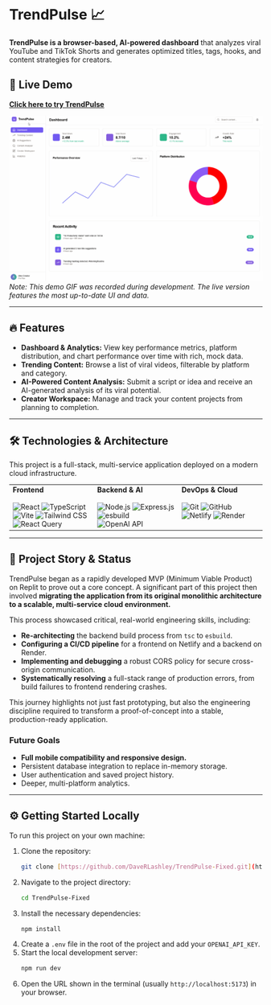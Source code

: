 # TrendPulse 📈

**TrendPulse is a browser-based, AI-powered dashboard** that analyzes viral YouTube and TikTok Shorts and generates optimized titles, tags, hooks, and content strategies for creators.

## 🚀 Live Demo

**[Click here to try TrendPulse](https://trendpulse-fixed.netlify.app/)**

![TrendPulse App Demo](./assets/demo.gif)
*Note: This demo GIF was recorded during development. The live version features the most up-to-date UI and data.*

---

## 🔥 Features
- **Dashboard & Analytics:** View key performance metrics, platform distribution, and chart performance over time with rich, mock data.
- **Trending Content:** Browse a list of viral videos, filterable by platform and category.
- **AI-Powered Content Analysis:** Submit a script or idea and receive an AI-generated analysis of its viral potential.
- **Creator Workspace:** Manage and track your content projects from planning to completion.

---

## 🛠️ Technologies & Architecture

This project is a full-stack, multi-service application deployed on a modern cloud infrastructure.

<table>
  <tr>
    <td valign="top" width="33%">
      <strong>Frontend</strong>
      <br/><br/>
      <img src="https://img.shields.io/badge/React-20232A?style=for-the-badge&logo=react&logoColor=61DAFB" alt="React"/>
      <img src="https://img.shields.io/badge/TypeScript-007ACC?style=for-the-badge&logo=typescript&logoColor=white" alt="TypeScript"/>
      <img src="https://img.shields.io/badge/Vite-646CFF?style=for-the-badge&logo=vite&logoColor=white" alt="Vite"/>
      <img src="https://img.shields.io/badge/Tailwind_CSS-38B2AC?style=for-the-badge&logo=tailwind-css&logoColor=white" alt="Tailwind CSS"/>
      <img src="https://img.shields.io/badge/React_Query-FF4154?style=for-the-badge&logo=react-query&logoColor=white" alt="React Query"/>
    </td>
    <td valign="top" width="33%">
      <strong>Backend & AI</strong>
      <br/><br/>
      <img src="https://img.shields.io/badge/Node.js-339933?style=for-the-badge&logo=nodedotjs&logoColor=white" alt="Node.js"/>
      <img src="https://img.shields.io/badge/Express.js-000000?style=for-the-badge&logo=express&logoColor=white" alt="Express.js"/>
      <img src="https://img.shields.io/badge/esbuild-FFCF00?style=for-the-badge&logo=esbuild&logoColor=black" alt="esbuild"/>
      <img src="https://img.shields.io/badge/OpenAI-412991?style=for-the-badge&logo=openai&logoColor=white" alt="OpenAI API"/>
    </td>
    <td valign="top" width="33%">
      <strong>DevOps & Cloud</strong>
      <br/><br/>
      <img src="https://img.shields.io/badge/Git-F05032?style=for-the-badge&logo=git&logoColor=white" alt="Git"/>
      <img src="https://img.shields.io/badge/GitHub-181717?style=for-the-badge&logo=github&logoColor=white" alt="GitHub"/>
      <img src="https://img.shields.io/badge/Netlify-00C7B7?style=for-the-badge&logo=netlify&logoColor=white" alt="Netlify"/>
      <img src="https://img.shields.io/badge/Render-46E3B7?style=for-the-badge&logo=render&logoColor=white" alt="Render"/>
    </td>
  </tr>
</table>

---

## 🚧 Project Story & Status

TrendPulse began as a rapidly developed MVP (Minimum Viable Product) on Replit to prove out a core concept. A significant part of this project then involved **migrating the application from its original monolithic architecture to a scalable, multi-service cloud environment.**

This process showcased critical, real-world engineering skills, including:
- **Re-architecting** the backend build process from `tsc` to `esbuild`.
- **Configuring a CI/CD pipeline** for a frontend on Netlify and a backend on Render.
- **Implementing and debugging** a robust CORS policy for secure cross-origin communication.
- **Systematically resolving** a full-stack range of production errors, from build failures to frontend rendering crashes.

This journey highlights not just fast prototyping, but also the engineering discipline required to transform a proof-of-concept into a stable, production-ready application.

### Future Goals
- **Full mobile compatibility and responsive design.**
- Persistent database integration to replace in-memory storage.
- User authentication and saved project history.
- Deeper, multi-platform analytics.

---

## ⚙️ Getting Started Locally

To run this project on your own machine:

1.  Clone the repository:
    ```bash
    git clone [https://github.com/DaveRLashley/TrendPulse-Fixed.git](https://github.com/DaveRLashley/TrendPulse-Fixed.git)
    ```
2.  Navigate to the project directory:
    ```bash
    cd TrendPulse-Fixed
    ```
3.  Install the necessary dependencies:
    ```bash
    npm install
    ```
4.  Create a `.env` file in the root of the project and add your `OPENAI_API_KEY`.
5.  Start the local development server:
    ```bash
    npm run dev
    ```
6.  Open the URL shown in the terminal (usually `http://localhost:5173`) in your browser.
